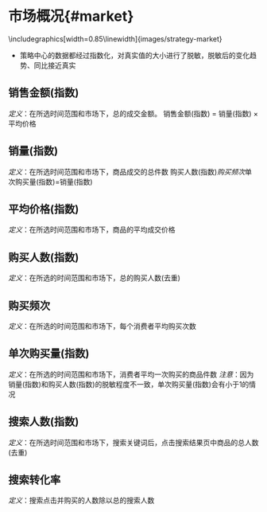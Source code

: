 # 市场概况{#market}


\includegraphics[width=0.85\linewidth]{images/strategy-market} 

- 策略中心的数据都经过指数化，对真实值的大小进行了脱敏，脱敏后的变化趋势、同比接近真实


## 销售金额(指数)

*定义*：在所选时间范围和市场下，总的成交金额。
销售金额(指数) = 销量(指数) × 平均价格


## 销量(指数)	

*定义*：在所选时间范围和市场下，商品成交的总件数	购买人数(指数)*购买频次*单次购买量(指数)=销量(指数)


## 平均价格(指数)	

*定义*：在所选时间范围和市场下，商品的平均成交价格


## 购买人数(指数)	

*定义*：在所选的时间范围和市场下，总的购买人数(去重)


## 购买频次	

*定义*：在所选的时间范围和市场下，每个消费者平均购买次数


## 单次购买量(指数)	

*定义*：在所选的时间范围和市场下，消费者平均一次购买的商品件数
*注意*：因为销量(指数)和购买人数(指数)的脱敏程度不一致，单次购买量(指数)会有小于1的情况


## 搜索人数(指数)	

*定义*：在所选时间范围和市场下，搜索关键词后，点击搜索结果页中商品的总人数(去重)


## 搜索转化率	

*定义*：搜索点击并购买的人数除以总的搜索人数


